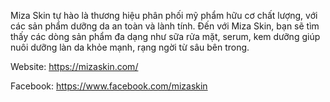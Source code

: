 Miza Skin tự hào là thương hiệu phân phối mỹ phẩm hữu cơ chất lượng, với các sản phẩm dưỡng da an toàn và lành tính. Đến với Miza Skin, bạn sẽ tìm thấy các dòng sản phẩm đa dạng như sữa rửa mặt, serum, kem dưỡng giúp nuôi dưỡng làn da khỏe mạnh, rạng ngời từ sâu bên trong.

Website: https://mizaskin.com/

Facebook: https://www.facebook.com/mizaskin
